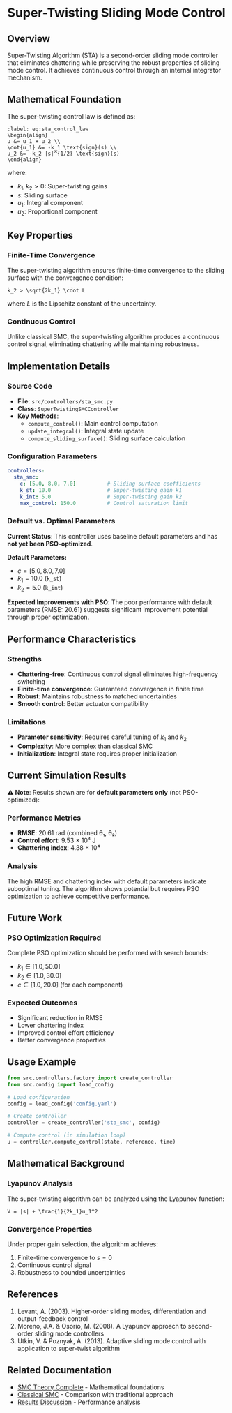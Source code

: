 # Super-Twisting Sliding Mode Control

## Overview

Super-Twisting Algorithm (STA) is a second-order sliding mode controller that eliminates chattering while preserving the robust properties of sliding mode control. It achieves continuous control through an internal integrator mechanism.

## Mathematical Foundation

The super-twisting control law is defined as:

```{math}
:label: eq:sta_control_law
\begin{align}
u &= u_1 + u_2 \\
\dot{u_1} &= -k_1 \text{sign}(s) \\
u_2 &= -k_2 |s|^{1/2} \text{sign}(s)
\end{align}
```

where:
- $k_1, k_2 > 0$: Super-twisting gains
- $s$: Sliding surface
- $u_1$: Integral component
- $u_2$: Proportional component

## Key Properties

### Finite-Time Convergence

The super-twisting algorithm ensures finite-time convergence to the sliding surface with the convergence condition:

```{math}
k_2 > \sqrt{2k_1} \cdot L
```

where $L$ is the Lipschitz constant of the uncertainty.

### Continuous Control

Unlike classical SMC, the super-twisting algorithm produces a continuous control signal, eliminating chattering while maintaining robustness.

## Implementation Details

### Source Code

- **File**: `src/controllers/sta_smc.py`
- **Class**: `SuperTwistingSMCController`
- **Key Methods**:
  - `compute_control()`: Main control computation
  - `update_integral()`: Integral state update
  - `compute_sliding_surface()`: Sliding surface calculation

### Configuration Parameters

```yaml
controllers:
  sta_smc:
    c: [5.0, 8.0, 7.0]          # Sliding surface coefficients
    k_st: 10.0                  # Super-twisting gain k1
    k_int: 5.0                  # Super-twisting gain k2
    max_control: 150.0          # Control saturation limit
```

### Default vs. Optimal Parameters

**Current Status**: This controller uses baseline default parameters and has **not yet been PSO-optimized**.

**Default Parameters:**
- $c = [5.0, 8.0, 7.0]$
- $k_1 = 10.0$ (`k_st`)
- $k_2 = 5.0$ (`k_int`)

**Expected Improvements with PSO**: The poor performance with default parameters (RMSE: 20.61) suggests significant improvement potential through proper optimization.

## Performance Characteristics

### Strengths

- **Chattering-free**: Continuous control signal eliminates high-frequency switching
- **Finite-time convergence**: Guaranteed convergence in finite time
- **Robust**: Maintains robustness to matched uncertainties
- **Smooth control**: Better actuator compatibility

### Limitations

- **Parameter sensitivity**: Requires careful tuning of $k_1$ and $k_2$
- **Complexity**: More complex than classical SMC
- **Initialization**: Integral state requires proper initialization

## Current Simulation Results

**⚠️ Note**: Results shown are for **default parameters only** (not PSO-optimized):

### Performance Metrics

- **RMSE**: 20.61 rad (combined θ₁, θ₂)
- **Control effort**: 9.53 × 10⁴ J
- **Chattering index**: 4.38 × 10⁴

### Analysis

The high RMSE and chattering index with default parameters indicate suboptimal tuning. The algorithm shows potential but requires PSO optimization to achieve competitive performance.

## Future Work

### PSO Optimization Required

Complete PSO optimization should be performed with search bounds:
- $k_1 \in [1.0, 50.0]$
- $k_2 \in [1.0, 30.0]$
- $c \in [1.0, 20.0]$ (for each component)

### Expected Outcomes

- Significant reduction in RMSE
- Lower chattering index
- Improved control effort efficiency
- Better convergence properties

## Usage Example

```python
from src.controllers.factory import create_controller
from src.config import load_config

# Load configuration
config = load_config('config.yaml')

# Create controller
controller = create_controller('sta_smc', config)

# Compute control (in simulation loop)
u = controller.compute_control(state, reference, time)
```

## Mathematical Background

### Lyapunov Analysis

The super-twisting algorithm can be analyzed using the Lyapunov function:

```{math}
V = |s| + \frac{1}{2k_1}u_1^2
```

### Convergence Properties

Under proper gain selection, the algorithm achieves:
1. Finite-time convergence to $s = 0$
2. Continuous control signal
3. Robustness to bounded uncertainties

## References

1. Levant, A. (2003). Higher-order sliding modes, differentiation and output-feedback control
2. Moreno, J.A. & Osorio, M. (2008). A Lyapunov approach to second-order sliding mode controllers
3. Utkin, V. & Poznyak, A. (2013). Adaptive sliding mode control with application to super-twist algorithm

## Related Documentation

- [SMC Theory Complete](../../guides/theory/smc-theory.md) - Mathematical foundations
- [Classical SMC](classical-smc.md) - Comparison with traditional approach
- [Results Discussion](../presentation/results-discussion.md) - Performance analysis
